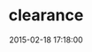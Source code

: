 ---
layout: post
title:  "clearance"
repo:   "thoughtbot/clearance"
date:   2015-02-18 17:18:00
gemurl: http://github.com/thoughtbot/clearance
---